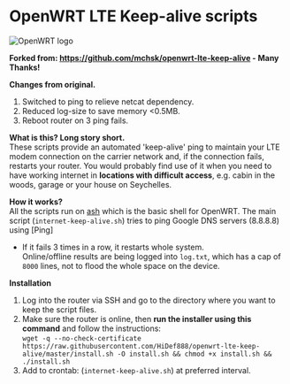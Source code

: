 # OpenWRT LTE Keep-alive scripts
![OpenWRT logo](https://raw.githubusercontent.com/mchsk/openwrt-lte-keep-alive/assets/images/openwrt.png)

**Forked from: https://github.com/mchsk/openwrt-lte-keep-alive - Many Thanks!**<br>

**Changes from original.**<br>
1. Switched to ping to relieve netcat dependency.
2. Reduced log-size to save memory <0.5MB.
3. Reboot router on 3 ping fails.

**What is this? Long story short.**<br>
These scripts provide an automated 'keep-alive' ping to maintain your LTE modem connection on the carrier network and, if the connection fails, restarts your router. You would probably find use of it when you need to have working internet in **locations with difficult access**, e.g. cabin in the woods, garage or your house on Seychelles.

**How it works?**<br>
All the scripts run on [ash](https://www.in-ulm.de/~mascheck/various/ash/) which is the basic shell for OpenWRT.
The main script (`internet-keep-alive.sh`) tries to ping Google DNS servers (8.8.8.8) using [Ping]<br>
- If it fails 3 times in a row, it restarts whole system.<br>
Online/offline results are being logged into `log.txt`, which has a cap of `8000` lines, not to flood the whole space on the device.

**Installation**<br>
1. Log into the router via SSH and go to the directory where you want to keep the script files.<br>
2. Make sure the router is online, then **run the installer using this command** and follow the instructions:<br>
`wget -q --no-check-certificate https://raw.githubusercontent.com/HiDef888/openwrt-lte-keep-alive/master/install.sh -O install.sh && chmod +x install.sh && ./install.sh`
3. Add to crontab: (`internet-keep-alive.sh`) at preferred interval.<br>

